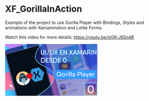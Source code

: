 # XF_GorillaInAction
Example of the project to use Gorilla Player with Bindings, Styles and animations with Xamanimation and Lottie Forms.

Watch this video for more details:
<a href="https://youtu.be/jzGK-J65n48">https://youtu.be/jzGK-J65n48</a>

<a href="https://youtu.be/jzGK-J65n48">
<img src="https://raw.githubusercontent.com/monetelli/XF_GorillaInAction/f738093a97ec56635159a6124ddcee3147a141fa/Images/GorillaPlayerInAction.png?raw=true" width="60%"/>
</a>
